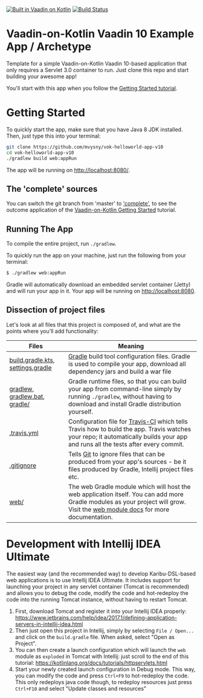 [![Built in Vaadin on Kotlin](http://vaadinonkotlin.eu/images/built_in_vok_badge_small.png)](http://vaadinonkotlin.eu)
[![Build Status](https://travis-ci.org/mvysny/vok-helloworld-app-v10.svg?branch=master)](https://travis-ci.org/mvysny/vok-helloworld-app-v10)

# Vaadin-on-Kotlin Vaadin 10 Example App / Archetype

Template for a simple Vaadin-on-Kotlin Vaadin 10-based application that only requires a Servlet 3.0 container to run.
Just clone this repo and start building your awesome app!

You'll start with this app when you follow the [Getting Started tutorial](http://www.vaadinonkotlin.eu/gettingstarted-v10.html).

# Getting Started

To quickly start the app, make sure that you have Java 8 JDK installed. Then, just type this into your terminal:

```bash
git clone https://github.com/mvysny/vok-helloworld-app-v10
cd vok-helloworld-app-v10
./gradlew build web:appRun
```

The app will be running on [http://localhost:8080/](http://localhost:8080/).

## The 'complete' sources

You can switch the git branch from 'master' to ['complete'](../../tree/complete), to see the outcome application of the
[Vaadin-on-Kotlin Getting Started](http://www.vaadinonkotlin.eu/gettingstarted-v10.html) tutorial.

## Running The App

To compile the entire project, run `./gradlew`.

To quickly run the app on your machine, just run the following from your terminal:

```bash
$ ./gradlew web:appRun
```

Gradle will automatically download an embedded servlet container (Jetty) and will run your app in it. Your app will be running on
[http://localhost:8080](http://localhost:8080).

## Dissection of project files

Let's look at all files that this project is composed of, and what are the points where you'll add functionality:

| Files | Meaning
| ----- | -------
| [build.gradle.kts](build.gradle.kts), [settings.gradle](settings.gradle) | [Gradle](https://gradle.org/) build tool configuration files. Gradle is used to compile your app, download all dependency jars and build a war file
| [gradlew](gradlew), [gradlew.bat](gradlew.bat), [gradle/](gradle) | Gradle runtime files, so that you can build your app from command-line simply by running `./gradlew`, without having to download and install Gradle distribution yourself.
| [.travis.yml](.travis.yml) | Configuration file for [Travis-CI](http://travis-ci.org/) which tells Travis how to build the app. Travis watches your repo; it automatically builds your app and runs all the tests after every commit.
| [.gitignore](.gitignore) | Tells [Git](https://git-scm.com/) to ignore files that can be produced from your app's sources - be it files produced by Gradle, Intellij project files etc.
| [web/](web/) | The web Gradle module which will host the web application itself. You can add more Gradle modules as your project will grow. Visit the [web module docs](web/) for more documentation.

# Development with Intellij IDEA Ultimate

The easiest way (and the recommended way) to develop Karibu-DSL-based web applications is to use Intellij IDEA Ultimate.
It includes support for launching your project in any servlet container (Tomcat is recommended)
and allows you to debug the code, modify the code and hot-redeploy the code into the running Tomcat
instance, without having to restart Tomcat.

1. First, download Tomcat and register it into your Intellij IDEA properly: https://www.jetbrains.com/help/idea/2017.1/defining-application-servers-in-intellij-idea.html
2. Then just open this project in Intellij, simply by selecting `File / Open...` and click on the
   `build.gradle` file. When asked, select "Open as Project".
2. You can then create a launch configuration which will launch the `web` module as `exploded` in Tomcat with Intellij: just
   scroll to the end of this tutorial: https://kotlinlang.org/docs/tutorials/httpservlets.html
3. Start your newly created launch configuration in Debug mode. This way, you can modify the code
   and press `Ctrl+F9` to hot-redeploy the code. This only redeploys java code though, to
   redeploy resources just press `Ctrl+F10` and select "Update classes and resources"
